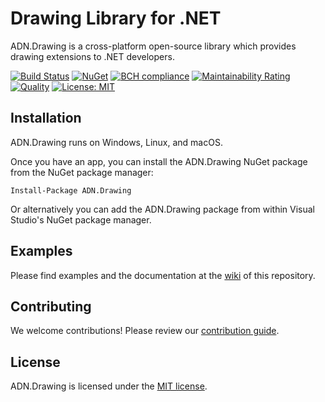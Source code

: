 # Drawing Library for .NET

ADN.Drawing is a cross-platform open-source library which provides drawing extensions to .NET developers.

[![Build Status](https://travis-ci.org/andresdigiovanni/ADN.Drawing.svg?branch=master)](https://travis-ci.org/andresdigiovanni/ADN.Drawing)
[![NuGet](https://img.shields.io/nuget/v/ADN.Drawing.svg)](https://www.nuget.org/packages/ADN.Drawing/)
[![BCH compliance](https://bettercodehub.com/edge/badge/andresdigiovanni/ADN.Drawing?branch=master)](https://bettercodehub.com/)
[![Maintainability Rating](https://sonarcloud.io/api/project_badges/measure?project=andresdigiovanni_ADN.Drawing&metric=sqale_rating)](https://sonarcloud.io/dashboard?id=andresdigiovanni_ADN.Drawing)
[![Quality](https://sonarcloud.io/api/project_badges/measure?project=andresdigiovanni_ADN.Drawing&metric=alert_status)](https://sonarcloud.io/dashboard?id=andresdigiovanni_ADN.Drawing)
[![License: MIT](https://img.shields.io/badge/License-MIT-yellow.svg)](https://opensource.org/licenses/MIT)

## Installation

ADN.Drawing runs on Windows, Linux, and macOS.

Once you have an app, you can install the ADN.Drawing NuGet package from the NuGet package manager:

```
Install-Package ADN.Drawing
```

Or alternatively you can add the ADN.Drawing package from within Visual Studio's NuGet package manager.

## Examples

Please find examples and the documentation at the [wiki](https://github.com/andresdigiovanni/ADN.Drawing/wiki) of this repository.

## Contributing

We welcome contributions! Please review our [contribution guide](CONTRIBUTING.md).

## License

ADN.Drawing is licensed under the [MIT license](LICENSE).
